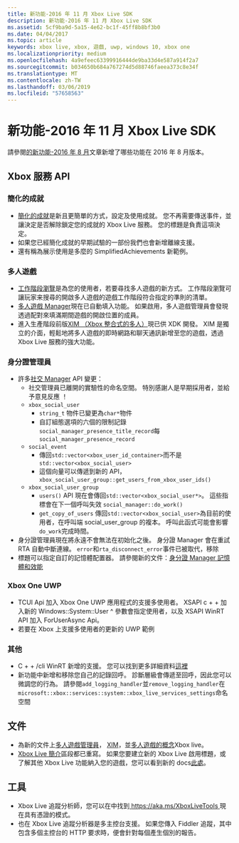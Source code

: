 ```yaml
---
title: 新功能-2016 年 11 月 Xbox Live SDK
description: 新功能-2016 年 11 月 Xbox Live SDK
ms.assetid: 5cf9ba9d-5a15-4e62-bc1f-45ff8b8bf3b0
ms.date: 04/04/2017
ms.topic: article
keywords: xbox live, xbox, 遊戲, uwp, windows 10, xbox one
ms.localizationpriority: medium
ms.openlocfilehash: 4a9efeec63399916444de9ba33d4e587a914f2a7
ms.sourcegitcommit: b034650b684a767274d5d88746faeea373c8e34f
ms.translationtype: MT
ms.contentlocale: zh-TW
ms.lasthandoff: 03/06/2019
ms.locfileid: "57658563"
---
```

# <a name="whats-new-for-the-xbox-live-sdk---november-2016"></a>新功能-2016 年 11 月 Xbox Live SDK

請參閱[的新功能-2016 年 8 月](1608-whats-new.md)文章新增了哪些功能在 2016 年 8 月版本。

## <a name="xbox-services-api"></a>Xbox 服務 API

### <a name="simplified-achievements"></a>簡化的成就

* [簡化的成就](../achievements-2017/simplified-achievements.md)是新且更簡單的方式，設定及使用成就。  您不再需要傳送事件，並讓決定是否解除鎖定您的成就的 Xbox Live 服務。  您的標題是負責這項決定。
* 如果您已經簡化成就的早期試驗的一部份我們也會新增離線支援。
* 還有稱為展示使用是多麼的 SimplifiedAchievements 新範例。

### <a name="multiplayer"></a>多人遊戲

* [工作階段瀏覽](../multiplayer/session-browse.md)是為您的使用者，若要尋找多人遊戲的新方式。  工作階段瀏覽可讓玩家来搜尋的開啟多人遊戲的遊戲工作階段符合指定的準則的清單。
* [多人遊戲 Manager](../multiplayer/multiplayer-manager.md)現在已自動填入功能。  如果啟用，多人遊戲管理員會發現透過配對來填滿期間遊戲的開啟位置的成員。
* 進入生產階段前版[XIM （Xbox 整合式的多人）](../multiplayer/xbox-integrated-multiplayer.md)現已供 XDK 開發。  XIM 是獨立的介面，輕鬆地將多人遊戲的即時網路和聊天通訊新增至您的遊戲，透過 Xbox Live 服務的強大功能。

### <a name="social-manager"></a>身分證管理員

* 許多[社交 Manager](../social-platform/intro-to-social-manager.md) API 變更：
    * 社交管理員已離開的實驗性的命名空間。 特別感謝人是早期採用者，並給予意見反應 ！
    * `xbox_social_user`
        * `string_t` 物件已變更為`char*`物件
        * 自訂組態選項的六個的限制記錄`social_manager_presence_title_record`每 `social_manager_presence_record`
    * `social_event`
        * 傳回`std::vector<xbox_user_id_container>`而不是 `std::vector<xbox_social_user>`
        * 這個向量可以傳遞到新的 API， `xbox_social_user_group::get_users_from_xbox_user_ids()`
    * `xbox_social_user_group`
        * `users()` API 現在會傳回`std::vector<xbox_social_user*>`。 這些指標會在下一個呼叫失效 `social_manager::do_work()`
        * `get_copy_of_users` 傳回`std::vector<xbox_social_user>`為目前的使用者，在呼叫端 social_user_group 的複本。 呼叫此函式可能會影響`do_work`完成時間。
* 身分證管理員現在將永遠不會無法在初始化之後。 身分證 Manager 會在重試 RTA 自動中斷連線。 `error`和`rta_disconnect_error`事件已被取代，移除
* 標題可以指定自訂的記憶體配置器。 請參閱新的文件：[身分證 Manager 記憶體和效能](../social-platform/social-manager-memory-and-performance-overview.md)

### <a name="xbox-one-uwp"></a>Xbox One UWP
* TCUI Api 加入 Xbox One UWP 應用程式的支援多使用者。  XSAPI c + + 加入新的 Windows::System::User ^ 參數會指定使用者，以及 XSAPI WinRT API 加入 ForUserAsync Api。
* 若要在 Xbox 上支援多使用者的更新的 UWP 範例

### <a name="other"></a>其他

* C + + /cli WinRT 新增的支援。   您可以找到更多詳細資料[這裡](../introduction-to-xbox-live-apis.md)
* 新功能中新增和移除您自己的記錄回呼。  診斷層級會傳遞至回呼，因此您可以微調您的行為。  請參閱`add_logging_handler`並`remove_logging_handler`在`microsoft::xbox::services::system::xbox_live_services_settings`命名空間

## <a name="documentation"></a>文件
* 為新的文件上[多人遊戲管理員](../multiplayer/multiplayer-manager.md)， [XIM](../multiplayer/xbox-integrated-multiplayer.md)，並[多人遊戲的概念](../multiplayer/multiplayer-concepts.md)Xbox live。
* [Xbox Live 簡介](../get-started-with-partner/get-started-with-xbox-live-partner.md)區段都已重寫。  如果您要建立新的 Xbox Live 啟用標題，或了解其他 Xbox Live 功能納入您的遊戲，您可以看到新的 docs[此處](../get-started-with-partner/get-started-with-xbox-live-partner.md)。

## <a name="tools"></a>工具
* Xbox Live 追蹤分析師，您可以在中找到[ https://aka.ms/XboxLiveTools ](https://aka.ms/XboxLiveTools)現在具有憑證的模式。  
* 也在 Xbox Live 追蹤分析器是多主控台支援。  如果您傳入 Fiddler 追蹤，其中包含多個主控台的 HTTP 要求時，便會針對每個產生個別的報告。
